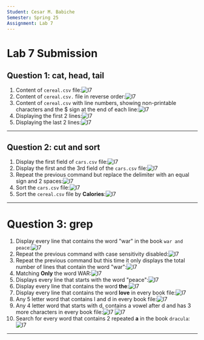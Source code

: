 ```yaml
---
Student: Cesar M. Babiche
Semester: Spring 25
Assignment: Lab 7
---
```


# Lab 7 Submission

## Question 1: cat, head, tail

1. Content of `cereal.csv` file:![l7](l7.png)
2. Content of `cereal.csv.` file in reverse order:![l7](l72.png)
3. Content of `cereal.csv` with line numbers, showing non-printable characters and the $ sign at the end of each line:![l7](l73.png)
4. Displaying the first 2 lines:![l7](l74.png)
5. Displaying the last 2 lines:![l7](l75.png)

<hr>

## Question 2: cut and sort

1. Display the first field of `cars.csv` file:![l7](l7-1.png)
2. Display the first and the 3rd field of the `cars.csv` file:![l7](l7-2.png)
3. Repeat the previous command but replace the delimiter with an equal sign and 2 spaces:![l7](l7-3.png)
4. Sort the `cars.csv` file:![l7](l7-4.png)
5. Sort the `cereal.csv` file by **Calories**:![l7](l7-5.png)

<hr>

# Question 3: grep

1. Display every line that contains the word "war" in the book `war and peace`:![l7](lg1.png)
2. Repeat the previous command with case sensitivity disabled:![l7](lg2.png)
3. Repeat the previous command but this time it only displays the total number of lines that contain the word "war":![l7](lg3.png)
4. Matching **Only** the word WAR:![l7](lg4.png)
5. Displays every line that starts with the word "peace":![l7](lg5.png)
6. Display every line that contains the word **the**:![l7](lg6.png)
7. Display every line that contains the word **love** in every book file:![l7](lg7.png)
8. Any 5 letter word that contains l and d in every book file:![l7](lg8.png)
9. Any 4 letter word that starts with d, contains a vowel after d and has 3 more characters in every book file:![l7](lg9-1.png) ![l7](lg9-2.png)
10. Search for every word that contains 2 repeated **a** in the book `dracula`:![l7](lg10.png)

<hr>